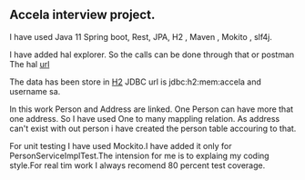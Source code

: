  ## Accela interview project.
I have used 
 Java 11
Spring boot,
Rest,
JPA,
H2 , 
Maven , 
Mokito ,
slf4j.

I have added hal explorer. So the calls can be done through that or postman
The hal [url](http://localhost:8080/browser/index.html#/)

The data has been store in [H2]( http://localhost:8080/h2/login.jsp)
JDBC url is jdbc:h2:mem:accela and username sa.

In this work Person and Address are linked. One Person can have more that one address. So I have used One to many mappling relation. As address can't exist with out person i have created the person table accouring to that.

For unit testing I have used Mockito.I have added it only for PersonServiceImplTest.The intension for me is to explaing my coding style.For real tim work I always recomend 80 percent test coverage.

